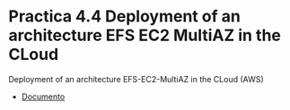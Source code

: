 # Practica 4.4 Deployment of an architecture EFS EC2 MultiAZ in the CLoud
Deployment of an architecture EFS-EC2-MultiAZ in the CLoud (AWS)

- [Documento](BDPr%C3%A1ctica%204.4RivasCanoIsmael%20(1).pdf)
